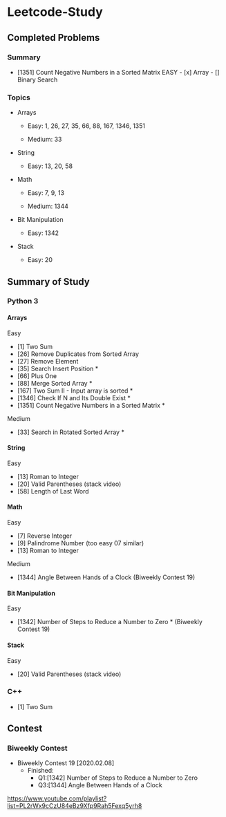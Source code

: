 # Leetcode-Study

## Completed Problems
### Summary

- [1351] Count Negative Numbers in a Sorted Matrix
    EASY - [x] Array - [] Binary Search

### Topics
- Arrays
    - Easy: 
        1, 26, 27, 35, 66, 88, 167, 1346, 1351
        
    - Medium:
        33

- String
    - Easy: 
        13, 20, 58

- Math
    - Easy:
        7, 9, 13

    - Medium:
        1344

- Bit Manipulation
    - Easy:
        1342
 
 - Stack
    - Easy:
        20

## Summary of Study
### Python 3
#### Arrays
Easy
- [1] Two Sum
- [26] Remove Duplicates from Sorted Array
- [27] Remove Element
- [35] Search Insert Position *
- [66] Plus One
- [88] Merge Sorted Array *
- [167] Two Sum II - Input array is sorted *
- [1346] Check If N and Its Double Exist *
- [1351] Count Negative Numbers in a Sorted Matrix *

Medium
- [33] Search in Rotated Sorted Array *

#### String
Easy
- [13] Roman to Integer
- [20] Valid Parentheses (stack video)
- [58] Length of Last Word

#### Math
Easy
- [7] Reverse Integer
- [9] Palindrome Number (too easy 07 similar)
- [13] Roman to Integer

Medium
- [1344] Angle Between Hands of a Clock (Biweekly Contest 19)

#### Bit Manipulation
Easy
- [1342] Number of Steps to Reduce a Number to Zero * (Biweekly Contest 19)

#### Stack
Easy
- [20] Valid Parentheses (stack video)

### C++
- [1] Two Sum

## Contest
### Biweekly Contest
- Biweekly Contest 19 [2020.02.08]
    - Finished:
        - Q1:[1342] Number of Steps to Reduce a Number to Zero
        - Q3:[1344] Angle Between Hands of a Clock

https://www.youtube.com/playlist?list=PL2rWx9cCzU84eBz9Xfp9Rah5Fexq5yrh8
